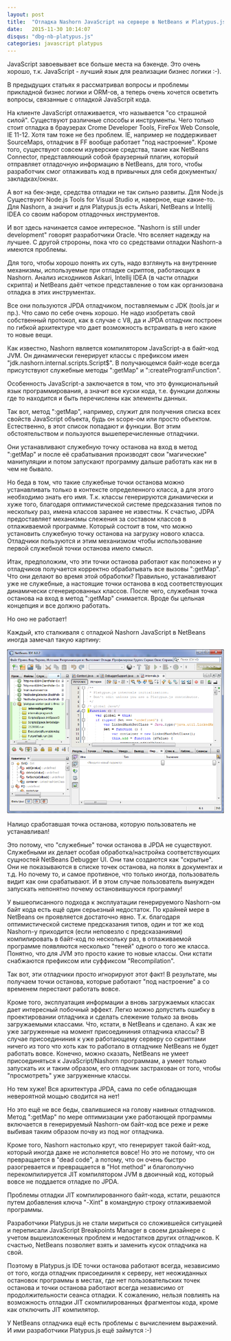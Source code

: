 ```yaml
---
layout: post
title:  "Отладка Nashorn JavaScript на сервере в NetBeans и Platypus.js"
date:   2015-11-30 10:14:07
disqus: "dbg-nb-platypus.js"
categories: javascript platypus
---
```


JavaScript завоевывает все больше места на бэкенде. Это очень хорошо, т.к. JavaScript - лучший язык для 
реализации бизнес логики :-).

В предыдущих статьях я рассматривал вопросы и проблемы прикладной бизнес логики и ORM-ов, а 
теперь очень хочется осветить вопросы, связанные с отладкой JavaScrpit кода.

На клиенте JavaScript отлаживается, что называется "со страшной силой". Существуют различные способы и инструменты.
Чего только стоит отладка в браузерах Crome Developer Tools, FireFox Web Console, IE 11-12. Хотя там тоже не без
проблем. IE, например не поддерживает SourceMaps, отладчик в FF вообще работает "под настроение".
Кроме того, существуют совсем изуверские средства, такие как NetBeans Connector, представляющий собой браузерный плагин,
который отправляет отладочную информацию в NetBeans, для того, чтобы разработчик смог отлаживать код в привычных для себя
документых/закладках/окнах.

А вот на бек-энде, средства отладки не так сильно развиты. Для Node.js Существуют Node.js Tools for Visual Studio и, наверное, еще какие-то.
Для Nashorn, а значит и для Platypus.js есть Askari, NetBeans и Intellij IDEA со своим набором отладочных инструментов.

И вот здесь начинается самое интересное. "Nashorn is still under development" говорят разработчики Oracle.
Что вселяет надежду на лучшее. С другой стророны, пока что со средствами отладки Nashorn-а имеются проблемы.

Для того, чтобы хорошо понять их суть, надо взглянуть на внутренние механизмы, используемые при отладке скриптов,
работающих в Nashorn. Анализ исходников Askari, Intellij IDEA (в части отладки скрипта) и NetBeans даёт четкое представление
о том как организована отладка в этих инструментах.

Все они пользуются JPDA отладчиком, поставляемым с JDK (tools.jar и пр.).
Что само по себе очень хорошо. Не надо изобретать свой собственный протокол, как в случае с V8, да и JPDA отладчик построен по гибкой
архитектуре что дает возможность встраивать в него какие то новые вещи.

Как известно, Nashorn является компилятором JavaScript-а в байт-код JVM.
Он динамически генерирует классы с префиксом имен "jdk.nashorn.internal.scripts.Script$".
В получающемся байт-коде всегда присутствуют служебные методы ":getMap" и ":createProgramFunction".

Особенность JavaScript-а заключается в том, что это функциональный язык программирования, а значит все куски кода,
т.е. функции должны где то находится и быть перечислены как элементы данных.

Так вот, метод ":getMap", например, служит для получения списка всех свойств JavaScript объекта, будь он scope-ом или просто объектом.
Естественно, в этот список попадают и функции. Вот этим обстоятельством и пользуются вышеперечисленные отладчики. 

Они устанавливают служебную точку останова на вход в метод ":getMap" и после её срабатывания производят свои "магические" 
манипуляции и потом запускают программу дальше работать как ни в чем не бывало.

Но беда в том, что такие служебные точки останова можно устанавливать только в контексте определенного класса, а для этого необходимо знать его имя.
Т.к. классы генерируются динамически и хуже того, благодаря оптимистической системе предсказания типов по нескольку раз, имена классов заранее
не известны. К счастью, JDPA предоставляет механизмы слежения за составом классов в отлаживаемой программе.
Который состоит в том, что можно установить служебную точку останова на загрузку нового класса.
Отладчики пользуются и этим механизмом чтобы использование первой служебной точки останова имело смысл.

Итак, предположим, что эти точки останова работают как положено и у отладчиков получается корректно обрабатывать все вызовы ":getMap".
Что они делают во время этой обработки? Правильно, устанавливают уже не служебные, а настоящие точки останова
в код соответствующих динамически сгенерированных классов. После чего, служебная точка останова на вход в метод ":getMap" снимается.
Вроде бы цельная концепция и все должно работать.

Но оно не работает!

Каждый, кто сталкиваля с отладкой Nashorn JavaScript в NetBeans иногда замечал такую картину:

![netbeans js debugger](/assets/unexpected-js-breakpoint.png)

Налицо сработавшая точка останова, которую пользователь не устанавливал!

Это потому, что "служебные" точки останова в JPDA не существуют. Служебными их делает особая обработка/настройка
соответствующих сущностей NetBeans Debugger UI. Они там создаются как "скрытые".
Они не показываются в списке точек останова, на полях в документах и т.д. Но почему то, и самое противное, что только иногда,
пользователь видит как они срабатывают. И в этом случае пользователь вынужден запускать непонятно почему остановившуюся программу!

У вышеописанного подхода к эксплуатации генерируемого Nashorn-ом байт кода есть ещё один серьезный недостаток.
По крайней мере в NetBeans он проявляется достаточно явно. Т.к. благодаря оптимистической системе предсказания типов, один и тот же код
Nashorn-у приходится (если неповезло с предсказаниями) компилировать в байт-код по нескольку раз, в отлаживаемой
программе появляются несколько "теней" одного о того же класса. Понятно, что для JVM это просто какие то новые классы.
Они кстати снабжаются префиксом или суффиксом "Recompilation".

Так вот, эти отладчики просто игнорируют этот факт!
В результате, мы получаем точки останова, которые работают "под настроение" а со временем перестают работать вовсе.

Кроме того, эксплуатация информации а вновь загружаемых классах дает интересный побочный эффект.
Легко можно допустить ошибку в проектировании отладчика и сделать слежение только за вновь загружаемыми классами.
Что, кстати, в NetBeans и сделано. А как же уже загруженные на момент присоедининия отладчика классы?
В случае присоедининия к уже работающему серверу со скриптами ничего из того что хоть как то работало в отладчике NetBeans не будет работать вовсе.
Конечно, можно сказать, NetBeans не умеет присоединяться к JavaScript/Nashorn программам, а умеет только запускать их
и таким образом, его отладчик застрахован от того, чтобы "просмотреть" уже загруженные классы.

Но тем хуже! Вся архитектура JPDA, сама по себе обладающая невероятной мощью сводится на нет!

Но это ещё не все беды, свалившиеся на голову наивных отладчиков. Метод ":getMap" по мере оптимизации уже работающей программы
включается в генерируемый Nashorn-ом байт-код все реже и реже выбивая таким образом почву из под ног отладчика.

Кроме того, Nashorn настолько крут, что генерирует такой байт-код, который иногда даже не исполняется вовсе!
Но это не потому, что он превращается в "dead code", а потому, что он очень быстро разогревается и превращается в "Hot method"
и благополучно перекомпилируется JIT компилятором JVM в двоичный код, который вовсе не поддается отладке по JPDA.

Проблемы отладки JIT компилированного байт-кода, кстати, решаются путем добавления ключа "-Xint" в командную строку отлаживаемой программы.

Разработчики Platypus.js не стали мириться со сложившейся ситуацией и переписали JavaScript Breakpoints Manager в своем дизайнере с учетом вышеизложенных проблем и недостатков других отладчиков.
К счастью, NetBeans позволяет взять и заменить кусок отладчика на свой.

Поэтому в Platypus.js IDE точки останова работают всегда, независимо от того, когда отладчик присоединиля к серверу,
нет неожиданных остановок программы в местах, где нет пользовательских точек останова и точки останова работают всегда независимо от
продолжительности сеанса отладки. К сожалению, нельзя повлиять на возможность отладки JIT скомпилированных фрагментоы кода, кроме как отключить JIT компилятор.

У NetBeans отладчика ещё есть проблемы с вычислением выражений. И ими разработчики Platypus.js ещё займутся :-)
